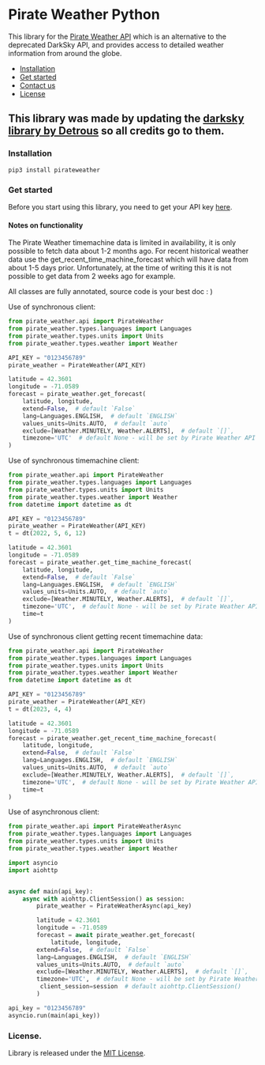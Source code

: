 Pirate Weather Python
==========

This library for the [Pirate Weather API](https://pirateweather.net) which is an alternative to the deprecated DarkSky
API, and provides access to detailed
weather information from around the globe.

* [Installation](#installation)
* [Get started](#get-started)
* [Contact us](#contact-us)
* [License](#license)

## This library was made by updating the [darksky library by Detrous](https://github.com/Detrous/darksky) so all credits go to them.

### Installation

```
pip3 install pirateweather
```

### Get started

Before you start using this library, you need to get your API key
[here](https://pirate-weather.apiable.io/).

#### Notes on functionality

The Pirate Weather timemachine data is limited in availability, it is only possible to fetch data about 1-2 months ago.
For recent historical weather data use the get_recent_time_machine_forecast which will have data from about 1-5 days prior.
Unfortunately, at the time of writing this it is not possible to get data from 2 weeks ago for example.

All classes are fully annotated, source code is your best doc : )

Use of synchronous client:

```python
from pirate_weather.api import PirateWeather
from pirate_weather.types.languages import Languages
from pirate_weather.types.units import Units
from pirate_weather.types.weather import Weather

API_KEY = "0123456789"
pirate_weather = PirateWeather(API_KEY)

latitude = 42.3601
longitude = -71.0589
forecast = pirate_weather.get_forecast(
    latitude, longitude,
    extend=False,  # default `False`
    lang=Languages.ENGLISH,  # default `ENGLISH`
    values_units=Units.AUTO,  # default `auto`
    exclude=[Weather.MINUTELY, Weather.ALERTS],  # default `[]`,
    timezone='UTC'  # default None - will be set by Pirate Weather API automatically
)
```

Use of synchronous timemachine client:

```python
from pirate_weather.api import PirateWeather
from pirate_weather.types.languages import Languages
from pirate_weather.types.units import Units
from pirate_weather.types.weather import Weather
from datetime import datetime as dt

API_KEY = "0123456789"
pirate_weather = PirateWeather(API_KEY)
t = dt(2022, 5, 6, 12)

latitude = 42.3601
longitude = -71.0589
forecast = pirate_weather.get_time_machine_forecast(
    latitude, longitude,
    extend=False,  # default `False`
    lang=Languages.ENGLISH,  # default `ENGLISH`
    values_units=Units.AUTO,  # default `auto`
    exclude=[Weather.MINUTELY, Weather.ALERTS],  # default `[]`,
    timezone='UTC',  # default None - will be set by Pirate Weather API automatically
    time=t
)
```

Use of synchronous client getting recent timemachine data:

```python
from pirate_weather.api import PirateWeather
from pirate_weather.types.languages import Languages
from pirate_weather.types.units import Units
from pirate_weather.types.weather import Weather
from datetime import datetime as dt

API_KEY = "0123456789"
pirate_weather = PirateWeather(API_KEY)
t = dt(2023, 4, 4)

latitude = 42.3601
longitude = -71.0589
forecast = pirate_weather.get_recent_time_machine_forecast(
    latitude, longitude,
    extend=False,  # default `False`
    lang=Languages.ENGLISH,  # default `ENGLISH`
    values_units=Units.AUTO,  # default `auto`
    exclude=[Weather.MINUTELY, Weather.ALERTS],  # default `[]`,
    timezone='UTC',  # default None - will be set by Pirate Weather API automatically
    time=t
)
```

Use of asynchronous client:

```python
from pirate_weather.api import PirateWeatherAsync
from pirate_weather.types.languages import Languages
from pirate_weather.types.units import Units
from pirate_weather.types.weather import Weather

import asyncio
import aiohttp


async def main(api_key):
    async with aiohttp.ClientSession() as session:
        pirate_weather = PirateWeatherAsync(api_key)

        latitude = 42.3601
        longitude = -71.0589
        forecast = await pirate_weather.get_forecast(
            latitude, longitude,
        extend=False,  # default `False`
        lang=Languages.ENGLISH,  # default `ENGLISH`
        values_units=Units.AUTO,  # default `auto`
        exclude=[Weather.MINUTELY, Weather.ALERTS],  # default `[]`,
        timezone='UTC',  # default None - will be set by Pirate Weather API automatically
         client_session=session  # default aiohttp.ClientSession()
        )

api_key = "0123456789"
asyncio.run(main(api_key))
```

### License.

Library is released under the [MIT License](./LICENSE).

